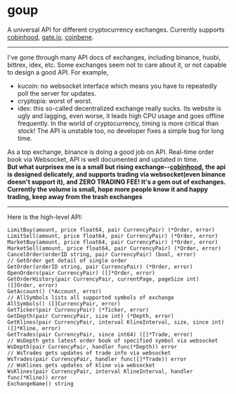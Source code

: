 # goup
A universal API for different cryptocurrency exchanges. Currently supports [cobinhood](https://cobinhood.com/), [gate.io](gate.io), [coinbene](https://www.coinbene.com/).
***
I've gone through many API docs of exchanges, including binance, huobi, bittrex, idex, etc. Some exchanges seem not to care about it, or not capable to design a good API. For example,

* kucoin: no websocket interface which means you have to repeatedly poll the server for updates.
* cryptopia: worst of worst.
* idex: this so-called decentralized exchange really sucks. Its website is ugly and lagging, even worse, it leads high CPU usage and goes offline frequently. In the world of cryptocurrency, timing is more critical than stock! The API is unstable too, no developer fixes a simple bug for long time.

As a top exchange, binance is doing a good job on API. Real-time order book via Websocket, API is well documented and updated in time.  
**But what surprises me is a small but rising exchange--[cobinhood](https://cobinhood.com/), the api is designed delicately, and supports trading via websocket(even binance doesn't support it), and ZERO TRADING FEE!  It's a gem out of exchanges. Currently the volume is small, hope more people know it and happy trading, keep away from the trash exchanges**
***
Here is the high-level API:

    LimitBuy(amount, price float64, pair CurrencyPair) (*Order, error)
    LimitSell(amount, price float64, pair CurrencyPair) (*Order, error)
    MarketBuy(amount, price float64, pair CurrencyPair) (*Order, error)
    MarketSell(amount, price float64, pair CurrencyPair) (*Order, error)
    CancelOrder(orderID string, pair CurrencyPair) (bool, error)
    // GetOrder get detail of single order
    GetOrder(orderID string, pair CurrencyPair) (*Order, error)
    OpenOrders(pair CurrencyPair) ([]*Order, error)
    GetOrderHistory(pair CurrencyPair, currentPage, pageSize int) ([]Order, error)
    GetAccount() (*Account, error)
    // AllSymbols lists all supported symbols of exchange
    AllSymbols() ([]CurrencyPair, error)
    GetTicker(pair CurrencyPair) (*Ticker, error)
    GetDepth(pair CurrencyPair, size int) (*Depth, error)
    GetKlines(pair CurrencyPair, interval KlineInterval, size, since int) ([]*Kline, error)
    GetTrades(pair CurrencyPair, since int64) ([]*Trade, error)
    // WsDepth gets latest order book of specified symbol via websocket
    WsDepth(pair CurrencyPair, handler func(*Depth)) error
    // WsTrades gets updates of trade info via websocket
    WsTrades(pair CurrencyPair, handler func([]*Trade)) error
    // WsKlines gets updates of kline via websocket
    WsKlines(pair CurrencyPair, interval KlineInterval, handler func(*Kline)) error
    ExchangeName() string
